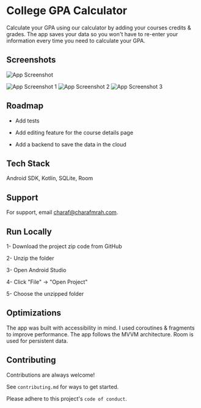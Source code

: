 
# College GPA Calculator

Calculate your GPA using our calculator by adding your courses credits & grades. The app saves your data so you won't have to re-enter your information every time you need to calculate your GPA.


## Screenshots

![App Screenshot]()

![App Screenshot 1](https://user-images.githubusercontent.com/20629020/136551803-991bc241-92f9-44d1-9753-bd1545b34863.png)
![App Screenshot 2](https://user-images.githubusercontent.com/20629020/136551822-397ea716-d50a-4f90-bb7c-d5ed762b7e89.png)
![App Screenshot 3](https://user-images.githubusercontent.com/20629020/136551823-9c46d1ee-852b-4e6c-83f2-bff91742a1e2.png)

    
## Roadmap

- Add tests

- Add editing feature for the course details page

- Add a backend to save the data in the cloud

  
## Tech Stack

Android SDK, Kotlin, SQLite, Room
  
## Support

For support, email charaf@charafmrah.com.

## Run Locally

1- Download the project zip code from GitHub

2- Unzip the folder

3- Open Android Studio

4- Click "File" -> "Open Project"

5- Choose the unzipped folder
  
## Optimizations

The app was built with accessibility in mind. I used coroutines & fragments to improve performance. The app follows the MVVM architecture. Room is used for persistent data.
  
## Contributing

Contributions are always welcome!

See `contributing.md` for ways to get started.

Please adhere to this project's `code of conduct`.
